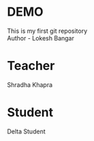 # DEMO
This is my first git repository
<br>
Author - Lokesh Bangar

# Teacher
Shradha Khapra

# Student
Delta Student